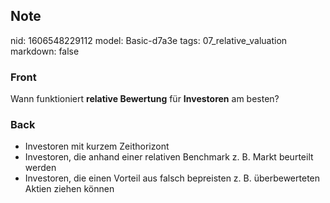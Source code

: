 ## Note
nid: 1606548229112
model: Basic-d7a3e
tags: 07_relative_valuation
markdown: false

### Front
<p>Wann funktioniert <b>relative Bewertung</b> für <b>Investoren</b> am besten?</p>

### Back
<div>
  <div>
    <ul>
      <li><span>Investoren mit kurzem Zeithorizont</span>
      <li><span>Investoren, die anhand einer relativen Benchmark z.
      B. Markt beurteilt werden</span>
      <li><span>Investoren, die einen Vorteil aus falsch bepreisten
      z. B. überbewerteten Aktien ziehen können</span>
    </ul>
  </div>
</div>
